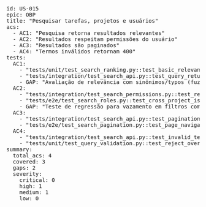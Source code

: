 <pre>
id: US-015
epic: OBP
title: "Pesquisar tarefas, projetos e usuários"
acs:
  - AC1: "Pesquisa retorna resultados relevantes"
  - AC2: "Resultados respeitam permissões do usuário"
  - AC3: "Resultados são paginados"
  - AC4: "Termos inválidos retornam 400"
tests:
  AC1:
    - "tests/unit/test_search_ranking.py::test_basic_relevance_ranking"
    - "tests/integration/test_search_api.py::test_query_returns_expected_entities"
    - GAP: "Avaliação de relevância com sinônimos/typos (fuzzy) e boost por campo (P2)"
  AC2:
    - "tests/integration/test_search_permissions.py::test_results_scoped_by_user_permissions"
    - "tests/e2e/test_search_roles.py::test_cross_project_isolation"
    - GAP: "Teste de regressão para vazamento em filtros compostos (P1)"
  AC3:
    - "tests/integration/test_search_api.py::test_pagination_consistent_total_and_next_token"
    - "tests/e2e/test_search_pagination.py::test_page_navigation_stable_ordering"
  AC4:
    - "tests/integration/test_search_api.py::test_invalid_terms_return_400"
    - "tests/unit/test_query_validation.py::test_reject_oversized_or_malicious_queries"
summary:
  total_acs: 4
  covered: 3
  gaps: 2
  severity:
    critical: 0
    high: 1
    medium: 1
    low: 0
</pre>
